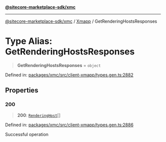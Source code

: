 [**@sitecore-marketplace-sdk/xmc**](../../../../README.md)

***

[@sitecore-marketplace-sdk/xmc](../../../../README.md) / [Xmapp](../README.md) / GetRenderingHostsResponses

# Type Alias: GetRenderingHostsResponses

> **GetRenderingHostsResponses** = `object`

Defined in: [packages/xmc/src/client-xmapp/types.gen.ts:2882](https://github.com/Sitecore/marketplace-sdk/blob/893df143248e67d8c66e942a96045542130259a0/packages/xmc/src/client-xmapp/types.gen.ts#L2882)

## Properties

### 200

> **200**: [`RenderingHost`](RenderingHost.md)[]

Defined in: [packages/xmc/src/client-xmapp/types.gen.ts:2886](https://github.com/Sitecore/marketplace-sdk/blob/893df143248e67d8c66e942a96045542130259a0/packages/xmc/src/client-xmapp/types.gen.ts#L2886)

Successful operation
